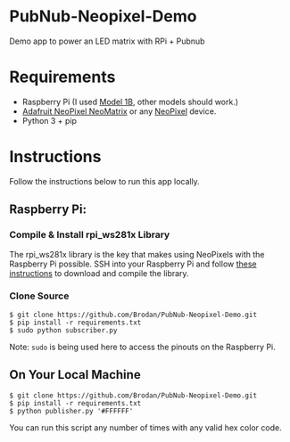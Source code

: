 # PubNub-Neopixel-Demo
Demo app to power an LED matrix with RPi + Pubnub

# Requirements
- Raspberry Pi (I used [Model 1B](https://www.raspberrypi.org/products/model-b/), other models should work.)
- [Adafruit NeoPixel NeoMatrix](https://www.adafruit.com/product/1487) or any [NeoPixel](https://www.adafruit.com/categories/168) device.
- Python 3 + pip

# Instructions
Follow the instructions below to run this app locally.

## Raspberry Pi:
### Compile & Install rpi_ws281x Library
The rpi_ws281x library is the key that makes using NeoPixels with the Raspberry Pi possible. SSH into your Raspberry Pi and follow [these instructions](https://learn.adafruit.com/neopixels-on-raspberry-pi/software) to download and compile the library.

### Clone Source

```
$ git clone https://github.com/Brodan/PubNub-Neopixel-Demo.git
$ pip install -r requirements.txt
$ sudo python subscriber.py
```
Note: `sudo` is being used here to access the pinouts on the Raspberry Pi.

## On Your Local Machine

```
$ git clone https://github.com/Brodan/PubNub-Neopixel-Demo.git
$ pip install -r requirements.txt
$ python publisher.py '#FFFFFF'
```
You can run this script any number of times with any valid hex color code.